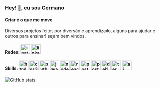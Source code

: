 ### Hey! 👋, eu sou Germano
#### Criar é o que me move!
Diversos projetos feitos por diversão e aprendizado, alguns para ajudar e outros para ensinar! sejam bem vindos.

#### Redes: [<img src='https://cdn.icon-icons.com/icons2/836/PNG/512/Instagram_icon-icons.com_66804.png' alt='instagram' height='30'>](https://www.instagram.com/germano.gurgel/) [<img src='https://cdn.icon-icons.com/icons2/99/PNG/512/linkedin_socialnetwork_17441.png' alt='linkedin' height='30'>](https://www.linkedin.com/in/germanogurgel/) 

#### Skills: [<img src='https://cdn.icon-icons.com/icons2/2107/PNG/512/file_type_html_icon_130541.png' alt='html5' height='30'>](#) [<img src='https://cdn.icon-icons.com/icons2/2107/PNG/512/file_type_css_icon_130661.png' alt='css3' height='30'>](#) [<img src='https://cdn.icon-icons.com/icons2/1508/PNG/512/python_104451.png' alt='python' height='30'>](#) [<img src='https://cdn.icon-icons.com/icons2/2108/PNG/512/javascript_icon_130900.png' alt='javascript' height='30'>](#) [<img src='https://cdn.icon-icons.com/icons2/2107/PNG/512/file_type_node_icon_130301.png' alt='node-dot-js' height='30'>](#) [<img src='https://cdn.icon-icons.com/icons2/2415/PNG/512/react_original_logo_icon_146374.png' alt='react' height='30'>](#) [<img src='https://cdn.icon-icons.com/icons2/2107/PNG/512/file_type_pgsql_icon_130269.png' alt='postgres' height='30'>](#) [<img src='https://cdn.icon-icons.com/icons2/2699/PNG/512/mysql_official_logo_icon_169938.png' alt='postgres' height='30'>](#) [<img src='https://cdn.icon-icons.com/icons2/2415/PNG/512/debian_original_logo_icon_146566.png' alt='debian' height='30'>](#) [<img src='https://cdn.icon-icons.com/icons2/61/PNG/128/terminal_12226.png' alt='terminal' height='30'>](#) [<img src='https://cdn.icon-icons.com/icons2/1479/PNG/512/2890562-artificialintelligence11_101977.png' alt='ai' height='30'>](#)
####
![GitHub stats](https://github-readme-stats.vercel.app/api?username=gurgelgermano&show_icons=true&count_private=true)  

